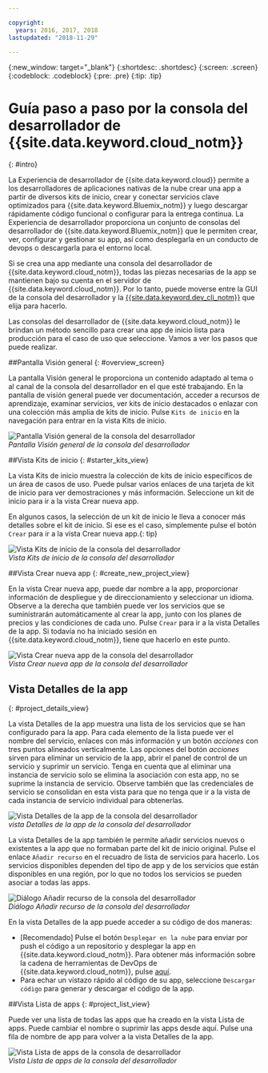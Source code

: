 ```yaml
---

copyright:
  years: 2016, 2017, 2018
lastupdated: "2018-11-29"

---
```

{:new_window: target="_blank"}
{:shortdesc: .shortdesc}
{:screen: .screen}
{:codeblock: .codeblock}
{:pre: .pre}
{:tip: .tip}

# Guía paso a paso por la consola del desarrollador de {{site.data.keyword.cloud_notm}}
{: #intro}

<!--I can't see how a customer needs to be walked through the experience without performing a specific task.-->


La Experiencia de desarrollador de {{site.data.keyword.cloud}} permite a los desarrolladores de aplicaciones nativas de la nube crear una app a partir de diversos kits de inicio, crear y conectar servicios clave optimizados para {{site.data.keyword.Bluemix_notm}} y luego descargar rápidamente código funcional o configurar para la entrega continua. La Experiencia de desarrollador proporciona un conjunto de consolas del desarrollador de {{site.data.keyword.Bluemix_notm}} que le permiten crear, ver, configurar y gestionar su app, así como desplegarla en un conducto de devops o descargarla para el entorno local.

Si se crea una app mediante una consola del desarrollador de {{site.data.keyword.cloud_notm}}, todas las piezas necesarias de la app se mantienen bajo su cuenta en el servidor de {{site.data.keyword.cloud_notm}}.  Por lo tanto, puede moverse entre la GUI de la consola del desarrollador y la [{{site.data.keyword.dev_cli_notm}}](/docs/cli/idt/index.html) que elija para hacerlo.

Las consolas del desarrollador de {{site.data.keyword.cloud_notm}} le brindan un método sencillo para crear una app de inicio lista para producción para el caso de uso que seleccione.  Vamos a ver los pasos que puede realizar.

<!-- Ready to jump in?  Visit the [{{site.data.keyword.cloud_notm}} Web App developer console](https://{DomainName}/developer/appservice) to get started.
{: tip} -->

##Pantalla Visión general
{: #overview_screen}

La pantalla Visión general le proporciona un contenido adaptado al tema o al canal de la consola del desarrollador en el que esté trabajando. En la pantalla de visión general puede ver documentación, acceder a recursos de aprendizaje, examinar servicios, ver kits de inicio destacados o enlazar con una colección más amplia de kits de inicio. Pulse `Kits de inicio` en la navegación para entrar en la vista Kits de inicio.

![Pantalla Visión general de la consola del desarrollador](images/overview_screen.png "Ventana Visión general") <br> *Pantalla Visión general de la consola del desarrollador*

##Vista Kits de inicio
{: #starter_kits_view}

La vista Kits de inicio muestra la colección de kits de inicio específicos de un área de casos de uso.  Puede pulsar varios enlaces de una tarjeta de kit de inicio para ver demostraciones y más información.  Seleccione un kit de inicio para ir a la vista Crear nueva app.

En algunos casos, la selección de un kit de inicio le lleva a conocer más detalles sobre el kit de inicio.  Si ese es el caso, simplemente pulse el botón `Crear` para ir a la vista Crear nueva app.{: tip}

![Vista Kits de inicio de la consola del desarrollador](images/starter_kits_view.png "Vista Kits de inicio") <br> *Vista Kits de inicio de la consola del desarrollador*

##Vista Crear nueva app
{: #create_new_project_view}

En la vista Crear nueva app, puede dar nombre a la app, proporcionar información de despliegue y de direccionamiento y seleccionar un idioma.  Observe a la derecha que también puede ver los servicios que se suministrarán automáticamente al crear la app, junto con los planes de precios y las condiciones de cada uno.  Pulse `Crear` para ir a la vista Detalles de la app.  Si todavía no ha iniciado sesión en {{site.data.keyword.cloud_notm}}, tiene que hacerlo en este punto.

![Vista Crear nueva app de la consola del desarrollador](images/create_new_project_view.png "Vista Crear nueva app") <br> *Vista Crear nueva app de la consola del desarrollador*

## Vista Detalles de la app
{: #project_details_view}

La vista Detalles de la app muestra una lista de los servicios que se han configurado para la app. Para cada elemento de la lista puede ver el nombre del servicio, enlaces con más información y un botón *acciones* con tres puntos alineados verticalmente. Las opciones del botón *acciones* sirven para eliminar un servicio de la app, abrir el panel de control de un servicio y suprimir un servicio. Tenga en cuenta que al eliminar una instancia de servicio solo se elimina la asociación con esta app, no se suprime la instancia de servicio.  Observe también que las credenciales de servicio se consolidan en esta vista para que no tenga que ir a la vista de cada instancia de servicio individual para obtenerlas.

![Vista Detalles de la app de la consola del desarrollador](images/project_details_view.png "Vista Detalles de la app") <br> *vista Detalles de la app de la consola del desarrollador*

La vista Detalles de la app también le permite añadir servicios nuevos o existentes a la app que no formaban parte del kit de inicio original. Pulse el enlace `Añadir recurso` en el recuadro de lista de servicios para hacerlo.  Los servicios disponibles dependen del tipo de app y de los servicios que están disponibles en una región, por lo que no todos los servicios se pueden asociar a todas las apps.

![Diálogo Añadir recurso de la consola del desarrollador](images/add_resource_dialog.png "Diálogo Añadir recurso") <br> *Diálogo Añadir recurso de la consola del desarrollador*

En la vista Detalles de la app puede acceder a su código de dos maneras:

*  [Recomendado] Pulse el botón `Desplegar en la nube` para enviar por push el código a un repositorio y desplegar la app en {{site.data.keyword.cloud_notm}}.  Para obtener más información sobre la cadena de herramientas de DevOps de {{site.data.keyword.cloud_notm}}, pulse [aquí](/docs/services/ContinuousDelivery/toolchains_about.html#toolchains_about).
*  Para echar un vistazo rápido al código de su app, seleccione `Descargar código` para generar y descargar el código de la app.

##Vista Lista de apps
{: #project_list_view}

Puede ver una lista de todas las apps que ha creado en la vista Lista de apps.  Puede cambiar el nombre o suprimir las apps desde aquí. Pulse una fila de nombre de app para volver a la vista Detalles de la app.

![Vista Lista de apps de la consola de desarrollador](images/project_list_view.png "Vista Lista de apps") <br> *Vista Lista de apps de la consola del desarrollador*
